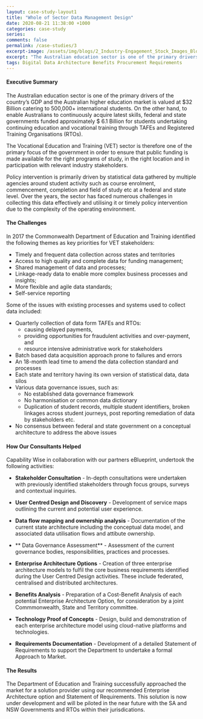 ```yaml
---
layout: case-study-layout1
title: "Whole of Sector Data Management Design"
date: 2020-08-21 11:38:00 +1000
categories: case-study
series: 
comments: false
permalink: /case-studies/3
excerpt-image: /assets/img/blogs/2_Industry-Engagement_Stock_Images_Blog_Posts_BS_28AUG2020.jpg
excerpt: "The Australian education sector is one of the primary drivers of the country’s GDP and the Australian higher education market is valued at $32 Billion catering to 500,000+ international students."
tags: Digital Data Architecture Benefits Procurement Requirements
---
```


#### Executive Summary

The Australian education sector is one of the primary drivers of the country’s GDP and the Australian higher education market is valued at $32 Billion catering to 500,000+ international students. On the other hand, to enable Australians to continuously acquire latest skills, federal and state governments funded approximately $ 6.1 Billion for students undertaking continuing education and vocational training through TAFEs and Registered Training Organisations (RTOs).

The Vocational Education and Training (VET) sector is therefore one of the primary focus of the government in order to ensure that public funding is made available for the right programs of study, in the right location and in participation with relevant industry stakeholders. 

Policy intervention is primarily driven by statistical data gathered by multiple agencies around student activity such as course enrolment, commencement, completion and field of study etc at a federal and state level. Over the years, the sector has faced numerous challenges in collecting this data effectively and utilising it or timely policy intervention due to the complexity of the operating environment.



#### The Challenges
In 2017 the Commonwealth Department of Education and Training identified the following themes as key priorities for VET stakeholders: 
- Timely and frequent data collection across states and territories
- Access to high quality and complete data for funding management;
- Shared management of data and processes;
- Linkage-ready data to enable more complex business processes and insights;
- More flexible and agile data standards;
- Self-service reporting

Some of the issues with existing processes and systems used to collect data included: 
- Quarterly collection of data form TAFEs and RTOs:
  - causing delayed payments, 
  - providing opportunities for fraudulent activities and over-payment, and
  - resource intensive administrative work for stakeholders
- Batch based data acquisition approach prone to failures and errors
- An 18-month lead time to amend the data collection standard and processes
- Each state and territory having its own version of statistical data, data silos
- Various data governance issues, such as: 
  - No established data governance framework 
  - No harmonisation or common data dictionary
  - Duplication of student records, multiple student identifiers, broken linkages across student journeys, post reporting remediation of data by stakeholders etc.
- No consensus between federal and state government on a conceptual architecture to address the above issues

#### How Our Consultants Helped
Capability Wise in collaboration with our partners eBlueprint, undertook the following activities:

- **Stakeholder Consultation** - In-depth consultations were undertaken with previously identified stakeholders through focus groups, surveys and contextual inquiries.

- **User Centred Design and Discovery** - Development of service maps outlining the current and potential user experience.

- **Data flow mapping and ownership analysis** - Documentation of the current state architecture including the conceptual data model, and associated data utilisation flows and attibute ownership.

- ** Data Governance Assessment** - Assessment of the current governance bodies, responsibilities, practices and processes.

- **Enterprise Architecture Options** - Creation of three enterprise architecture models to fulfil the core business requirements identified during the User Centred Design activities.  These include federated, centralised and distributed architectures.

- **Benefits Analysis** - Preparation of a Cost-Benefit Analysis of each potential Enterprise Architecture Option, for consideration by a joint Commmonwealth, State and Territory committee.

- **Technology Proof of Concepts** - Design, build and demonstration of each enterprise architecture model using cloud-native platforms and technologies.

- **Requirements Documentation** - Development of a detailed Statement of Requirements to support the Department to undertake a formal Approach to Market. 


#### The Results
The Department of Education and Training successfully approached the market for a solution provider using our recommended Enterprise Architecture option and Statement of Requirements.  This solution is now under development and will be piloted in the near future with the SA and NSW Governments and RTOs within their jurisdications.
